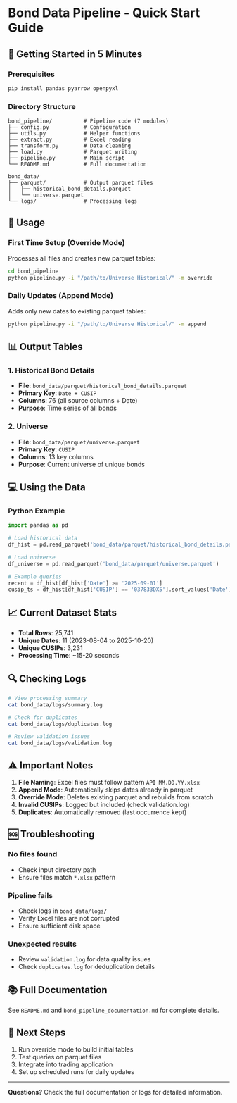# Bond Data Pipeline - Quick Start Guide

## 🚀 Getting Started in 5 Minutes

### Prerequisites
```bash
pip install pandas pyarrow openpyxl
```

### Directory Structure
```
bond_pipeline/          # Pipeline code (7 modules)
├── config.py           # Configuration
├── utils.py            # Helper functions  
├── extract.py          # Excel reading
├── transform.py        # Data cleaning
├── load.py             # Parquet writing
├── pipeline.py         # Main script
└── README.md           # Full documentation

bond_data/
├── parquet/            # Output parquet files
│   ├── historical_bond_details.parquet
│   └── universe.parquet
└── logs/               # Processing logs
```

## 📝 Usage

### First Time Setup (Override Mode)
Processes all files and creates new parquet tables:

```bash
cd bond_pipeline
python pipeline.py -i "/path/to/Universe Historical/" -m override
```

### Daily Updates (Append Mode)
Adds only new dates to existing parquet tables:

```bash
python pipeline.py -i "/path/to/Universe Historical/" -m append
```

## 📊 Output Tables

### 1. Historical Bond Details
- **File**: `bond_data/parquet/historical_bond_details.parquet`
- **Primary Key**: `Date + CUSIP`
- **Columns**: 76 (all source columns + Date)
- **Purpose**: Time series of all bonds

### 2. Universe
- **File**: `bond_data/parquet/universe.parquet`
- **Primary Key**: `CUSIP`
- **Columns**: 13 key columns
- **Purpose**: Current universe of unique bonds

## 💻 Using the Data

### Python Example
```python
import pandas as pd

# Load historical data
df_hist = pd.read_parquet('bond_data/parquet/historical_bond_details.parquet')

# Load universe
df_universe = pd.read_parquet('bond_data/parquet/universe.parquet')

# Example queries
recent = df_hist[df_hist['Date'] >= '2025-09-01']
cusip_ts = df_hist[df_hist['CUSIP'] == '037833DX5'].sort_values('Date')
```

## 📈 Current Dataset Stats

- **Total Rows**: 25,741
- **Unique Dates**: 11 (2023-08-04 to 2025-10-20)
- **Unique CUSIPs**: 3,231
- **Processing Time**: ~15-20 seconds

## 🔍 Checking Logs

```bash
# View processing summary
cat bond_data/logs/summary.log

# Check for duplicates
cat bond_data/logs/duplicates.log

# Review validation issues
cat bond_data/logs/validation.log
```

## ⚠️ Important Notes

1. **File Naming**: Excel files must follow pattern `API MM.DD.YY.xlsx`
2. **Append Mode**: Automatically skips dates already in parquet
3. **Override Mode**: Deletes existing parquet and rebuilds from scratch
4. **Invalid CUSIPs**: Logged but included (check validation.log)
5. **Duplicates**: Automatically removed (last occurrence kept)

## 🆘 Troubleshooting

### No files found
- Check input directory path
- Ensure files match `*.xlsx` pattern

### Pipeline fails
- Check logs in `bond_data/logs/`
- Verify Excel files are not corrupted
- Ensure sufficient disk space

### Unexpected results
- Review `validation.log` for data quality issues
- Check `duplicates.log` for deduplication details

## 📚 Full Documentation

See `README.md` and `bond_pipeline_documentation.md` for complete details.

## 🎯 Next Steps

1. Run override mode to build initial tables
2. Test queries on parquet files
3. Integrate into trading application
4. Set up scheduled runs for daily updates

---

**Questions?** Check the full documentation or logs for detailed information.

